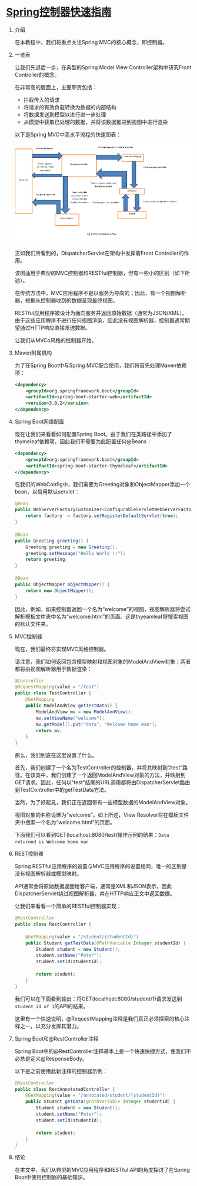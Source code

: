 # [Spring控制器快速指南](https://www.baeldung.com/spring-controllers)

1. 介绍

    在本教程中，我们将重点关注Spring MVC的核心概念，即控制器。

2. 一览表

    让我们先退后一步，在典型的Spring Model View Controller架构中研究Front Controller的概念。

    在非常高的层面上，主要职责包括：

    - 拦截传入的请求
    - 将请求的有效负载转换为数据的内部结构
    - 将数据发送到模型以进行进一步处理
    - 从模型中获取已处理的数据，并将该数据推进到视图中进行渲染

    以下是Spring MVC中高水平流程的快速图表：

    ![SpringMVC](pic/SpringMVC.png)

    正如我们所看到的，DispatcherServlet在架构中发挥着Front Controller的作用。

    该图适用于典型的MVC控制器和RESTful控制器，但有一些小的区别（如下所述）。

    在传统方法中，MVC应用程序不是以服务为导向的；因此，有一个视图解析器，根据从控制器收到的数据呈现最终视图。

    RESTful应用程序被设计为面向服务并返回原始数据（通常为JSON/XML）。由于这些应用程序不进行任何视图渲染，因此没有视图解析器，控制器通常期望通过HTTP响应直接发送数据。

    让我们从MVCo风格的控制器开始。

3. Maven附属机构

    为了在Spring Boot中与Spring MVC配合使用，我们将首先处理Maven依赖项：

    ```xml
    <dependency>
        <groupId>org.springframework.boot</groupId>
        <artifactId>spring-boot-starter-web</artifactId>
        <version>3.0.2</version>
    </dependency>
    ```

4. Spring Boot网络配置

    现在让我们来看看如何配置Spring Boot。由于我们在类路径中添加了thymeleaf依赖项，因此我们不需要为此配置任何@Beans：

    ```xml
    <dependency>
        <groupId>org.springframework.boot</groupId>
        <artifactId>spring-boot-starter-thymeleaf</artifactId>
    </dependency>
    ```

    在我们的WebConfig中，我们需要为Greeting对象和ObjectMapper添加一个bean，以启用默认servlet：

    ```java
    @Bean
    public WebServerFactoryCustomizer<ConfigurableServletWebServerFactory> enableDefaultServlet() {
        return factory -> factory.setRegisterDefaultServlet(true);
    }

    @Bean
    public Greeting greeting() {
        Greeting greeting = new Greeting();
        greeting.setMessage("Hello World !!");
        return greeting;
    }

    @Bean
    public ObjectMapper objectMapper() {
        return new ObjectMapper();
    }
    ```

    因此，例如，如果控制器返回一个名为“welcome”的视图，视图解析器将尝试解析模板文件夹中名为“welcome.html”的页面。这是thyeamleaf将搜索视图的默认文件夹。

5. MVC控制器

    现在，我们最终将实现MVC风格控制器。

    请注意，我们如何返回包含模型映射和视图对象的ModelAndView对象；两者都将由视图解析器用于数据渲染：

    ```java
    @Controller
    @RequestMapping(value = "/test")
    public class TestController {
        @GetMapping
        public ModelAndView getTestData() {
            ModelAndView mv = new ModelAndView();
            mv.setViewName("welcome");
            mv.getModel().put("data", "Welcome home man");
            return mv;
        }
    }
    ```

    那么，我们到底在这里设置了什么。

    首先，我们创建了一个名为TestController的控制器，并将其映射到“/test”路径。在该类中，我们创建了一个返回ModelAndView对象的方法，并映射到GET请求。因此，任何以“test”结尾的URL调用都将由DispatcherServlet路由到TestController中的getTestData方法。

    当然，为了好起見，我们正在返回带有一些模型数据的ModelAndView对象。

    视图对象的名称设置为“welcome”。如上所述，View Resolver将在模板文件夹中搜索一个名为“welcome.html”的页面。

    下面我们可以看到GET(localhost:8080/test)操作示例的结果：`Data returned is Welcome home man`

6. REST控制器

    Spring RESTful应用程序的设置与MVC应用程序的设置相同，唯一的区别是没有视图解析器或模型映射。

    API通常会将原始数据返回给客户端，通常是XML和JSON表示，因此DispatcherServlet绕过视图解析器，并在HTTP响应正文中返回数据。

    让我们来看看一个简单的RESTful控制器实现：

    ```java
    @RestController
    public class RestController {

        @GetMapping(value = "/student/{studentId}")
        public Student getTestData(@PathVariable Integer studentId) {
            Student student = new Student();
            student.setName("Peter");
            student.setId(studentId);

            return student;
        }
    }
    ```

    我们可以在下面看到输出：将GET(localhost:8080/student/1)请求发送到`student id of 1`的API的结果。

    这里有一个快速说明，@RequestMapping注释是我们真正必须探索的核心注释之一，以充分发挥其潜力。

7. Spring Boot和@RestController注释

    Spring Boot中的@RestController注释基本上是一个快速快捷方式，使我们不必总是定义@ResponseBody。

    以下是之前使用此新注释的控制器示例：

    ```java
    @RestController
    public class RestAnnotatedController {
        @GetMapping(value = "/annotated/student/{studentId}")
        public Student getData(@PathVariable Integer studentId) {
            Student student = new Student();
            student.setName("Peter");
            student.setId(studentId);

            return student;
        }
    }
    ```

8. 结论

    在本文中，我们从典型的MVC应用程序和RESTful API的角度探讨了在Spring Boot中使用控制器的基础知识。
